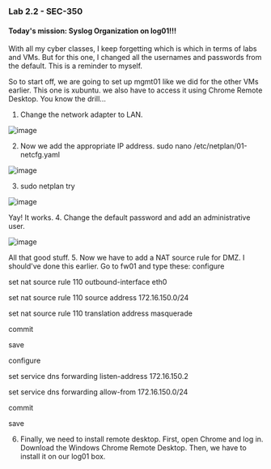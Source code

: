 ### Lab 2.2 - SEC-350

#### Today's mission: Syslog Organization on log01!!!

With all my cyber classes, I keep forgetting which is which in terms of labs and VMs. But for this one, I changed all the usernames and passwords from the default. This is a reminder to myself.

So to start off, we are going to set up mgmt01 like we did for the other VMs earlier. This one is xubuntu. we also have to access it using Chrome Remote Desktop. You know the drill...
1. Change the network adapter to LAN.

![image](https://github.com/user-attachments/assets/e5361029-7fdf-4e18-a7f1-908c7a5e3310)

2. Now we add the appropriate IP address. sudo nano /etc/netplan/01-netcfg.yaml

![image](https://github.com/user-attachments/assets/8ed01d89-36fc-46ab-99d6-5dd77195a870)

3. sudo netplan try

![image](https://github.com/user-attachments/assets/a3fff228-908a-4569-a2e9-b2332fc5b30d)

Yay! It works.
4. Change the default password and add an administrative user.

![image](https://github.com/user-attachments/assets/652d9679-cfbe-44b8-b04a-d4636f36e832)

All that good stuff.
5. Now we have to add a NAT source rule for DMZ. I should've done this earlier. Go to fw01 and type these:
configure

set nat source rule 110 outbound-interface eth0

set nat source rule 110 source address 172.16.150.0/24

set nat source rule 110 translation address masquerade

commit

save

configure

set service dns forwarding listen-address 172.16.150.2

set service dns forwarding allow-from 172.16.150.0/24

commit

save

6. Finally, we need to install remote desktop. First, open Chrome and log in. Download the Windows Chrome Remote Desktop. Then, we have to install it on our log01 box.

 
